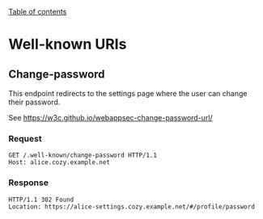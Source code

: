 [Table of contents](README.md#table-of-contents)

# Well-known URIs

## Change-password

This endpoint redirects to the settings page where the user can change their
password.

See https://w3c.github.io/webappsec-change-password-url/

### Request

```http
GET /.well-known/change-password HTTP/1.1
Host: alice.cozy.example.net
```

### Response

```http
HTTP/1.1 302 Found
Location: https://alice-settings.cozy.example.net/#/profile/password
```

